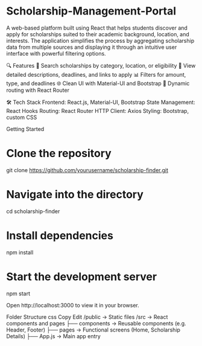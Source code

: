# Scholarship-Management-Portal
A web-based platform built using React that helps students discover and apply for scholarships suited to their academic background, location, and interests. The application simplifies the process by aggregating scholarship data from multiple sources and displaying it through an intuitive user interface with powerful filtering options.

🔍 Features
🔎 Search scholarships by category, location, or eligibility
🧾 View detailed descriptions, deadlines, and links to apply
📊 Filters for amount, type, and deadlines
🌐 Clean UI with Material-UI and Bootstrap
🔄 Dynamic routing with React Router

🛠️ Tech Stack
Frontend: React.js, Material-UI, Bootstrap
State Management: React Hooks
Routing: React Router
HTTP Client: Axios
Styling: Bootstrap, custom CSS

Getting Started
# Clone the repository
git clone https://github.com/yourusername/scholarship-finder.git
# Navigate into the directory
cd scholarship-finder
# Install dependencies
npm install
# Start the development server
npm start

Open http://localhost:3000 to view it in your browser.

 Folder Structure
css
Copy
Edit
/public          → Static files
/src             → React components and pages
  ├── components → Reusable components (e.g. Header, Footer)
  ├── pages      → Functional screens (Home, Scholarship Details)
  ├── App.js     → Main app entry


